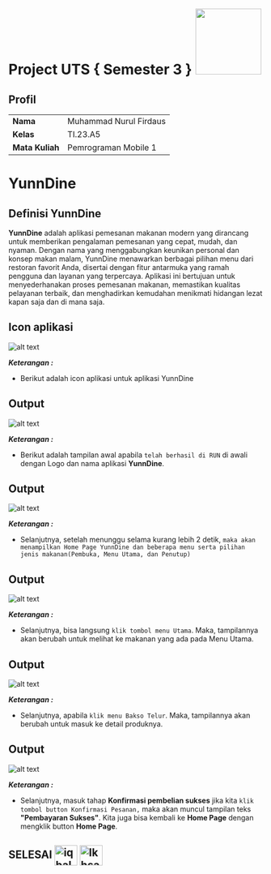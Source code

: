 # Project UTS { Semester 3 } <img src=https://i.pinimg.com/564x/fd/88/8c/fd888c43145aa84d5e3037082d470910.jpg width="130px">

## Profil
|  |  |
| -------- | --- |
| **Nama** | Muhammad Nurul Firdaus |
| **Kelas** | TI.23.A5 |
| **Mata Kuliah** | Pemrograman Mobile 1 |

# YunnDine

## Definisi YunnDine
**YunnDine** adalah aplikasi pemesanan makanan modern yang dirancang untuk memberikan pengalaman pemesanan yang cepat, mudah, dan nyaman. Dengan nama yang menggabungkan keunikan personal dan konsep makan malam, YunnDine menawarkan berbagai pilihan menu dari restoran favorit Anda, disertai dengan fitur antarmuka yang ramah pengguna dan layanan yang terpercaya. Aplikasi ini bertujuan untuk menyederhanakan proses pemesanan makanan, memastikan kualitas pelayanan terbaik, dan menghadirkan kemudahan menikmati hidangan lezat kapan saja dan di mana saja.

## Icon aplikasi
![alt text](<Screenshot/Icon YunnDine.png>)

***Keterangan :***
- Berikut adalah icon aplikasi untuk aplikasi YunnDine

## Output

![alt text](Screenshot/1.png)

***Keterangan :***

- Berikut adalah tampilan awal apabila ``telah berhasil di RUN`` di awali dengan Logo dan nama aplikasi **YunnDine**.

## Output

![alt text](Screenshot/2.png)

***Keterangan :***

- Selanjutnya, setelah menunggu selama kurang lebih 2 detik, ``maka akan menampilkan Home Page YunnDine dan beberapa menu serta pilihan jenis makanan(Pembuka, Menu Utama, dan Penutup)``

## Output 

![alt text](Screenshot/3.png)

***Keterangan :***

- Selanjutnya, bisa langsung ``klik tombol menu Utama``. Maka, tampilannya akan berubah untuk melihat ke makanan yang ada pada Menu Utama.

## Output

![alt text](Screenshot/4.png)

***Keterangan :***

- Selanjutnya, apabila ``klik menu Bakso Telur``. Maka, tampilannya akan berubah untuk masuk ke detail produknya.


## Output

![alt text](Screenshot/5.png)

***Keterangan :***

- Selanjutnya, masuk tahap **Konfirmasi pembelian sukses** jika kita ``klik tombol button Konfirmasi Pesanan,`` maka akan muncul tampilan teks **"Pembayaran Sukses"**.
Kita juga bisa kembali ke **Home Page** dengan mengklik button **Home Page**.

## SELESAI <img align="center" alt="iqbal-Python" height="40" width="45" src="https://em-content.zobj.net/source/microsoft-teams/337/student_1f9d1-200d-1f393.png"> <img align="center" alt="Ikhsan-Python" height="40" width="45" src="https://em-content.zobj.net/thumbs/160/twitter/348/flag-indonesia_1f1ee-1f1e9.png">